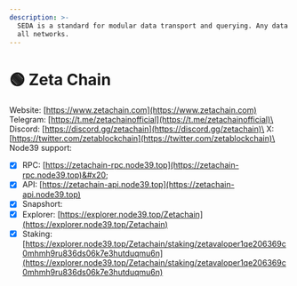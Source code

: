 ```yaml
---
description: >-
  SEDA is a standard for modular data transport and querying. Any data type, for
  all networks.
---
```


# 🟢 Zeta Chain

Website: [https://www.zetachain.com](https://www.zetachain.com) \
Telegram: [https://t.me/zetachainofficial](https://t.me/zetachainofficial)\
Discord: [https://discord.gg/zetachain](https://discord.gg/zetachain)\
X: [https://twitter.com/zetablockchain](https://twitter.com/zetablockchain)\
\
Node39 support:

* [x] RPC: [https://zetachain-rpc.node39.top](https://zetachain-rpc.node39.top)&#x20;
* [x] API: [https://zetachain-api.node39.top](https://zetachain-api.node39.top)
* [x] Snapshort:
* [x] Explorer: [https://explorer.node39.top/Zetachain](https://explorer.node39.top/Zetachain)
* [x] Staking: [https://explorer.node39.top/Zetachain/staking/zetavaloper1qe206369c0mhmh9ru836ds06k7e3hutduqmu6n](https://explorer.node39.top/Zetachain/staking/zetavaloper1qe206369c0mhmh9ru836ds06k7e3hutduqmu6n)
